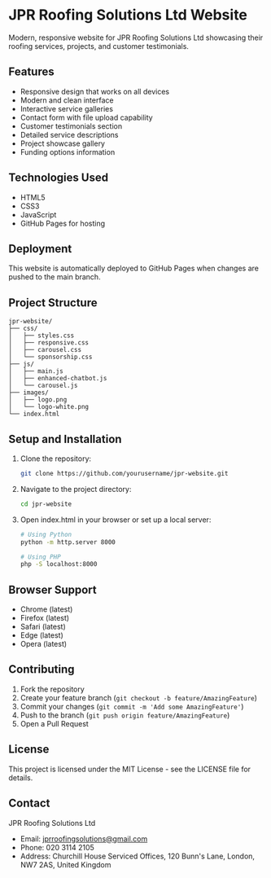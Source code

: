 # JPR Roofing Solutions Ltd Website

Modern, responsive website for JPR Roofing Solutions Ltd showcasing their roofing services, projects, and customer testimonials.

## Features

- Responsive design that works on all devices
- Modern and clean interface
- Interactive service galleries
- Contact form with file upload capability
- Customer testimonials section
- Detailed service descriptions
- Project showcase gallery
- Funding options information

## Technologies Used

- HTML5
- CSS3
- JavaScript
- GitHub Pages for hosting

## Deployment

This website is automatically deployed to GitHub Pages when changes are pushed to the main branch.

## Project Structure

```
jpr-website/
├── css/
│   ├── styles.css
│   ├── responsive.css
│   ├── carousel.css
│   └── sponsorship.css
├── js/
│   ├── main.js
│   ├── enhanced-chatbot.js
│   └── carousel.js
├── images/
│   ├── logo.png
│   └── logo-white.png
└── index.html
```

## Setup and Installation

1. Clone the repository:
   ```bash
   git clone https://github.com/yourusername/jpr-website.git
   ```

2. Navigate to the project directory:
   ```bash
   cd jpr-website
   ```

3. Open index.html in your browser or set up a local server:
   ```bash
   # Using Python
   python -m http.server 8000
   
   # Using PHP
   php -S localhost:8000
   ```

## Browser Support

- Chrome (latest)
- Firefox (latest)
- Safari (latest)
- Edge (latest)
- Opera (latest)

## Contributing

1. Fork the repository
2. Create your feature branch (`git checkout -b feature/AmazingFeature`)
3. Commit your changes (`git commit -m 'Add some AmazingFeature'`)
4. Push to the branch (`git push origin feature/AmazingFeature`)
5. Open a Pull Request

## License

This project is licensed under the MIT License - see the LICENSE file for details.

## Contact

JPR Roofing Solutions Ltd
- Email: jprroofingsolutions@gmail.com
- Phone: 020 3114 2105
- Address: Churchill House Serviced Offices, 120 Bunn's Lane, London, NW7 2AS, United Kingdom 